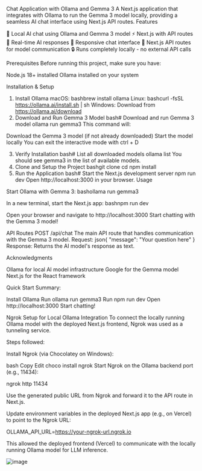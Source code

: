  Chat Application with Ollama and Gemma 3
A Next.js application that integrates with Ollama to run the Gemma 3 model locally, providing a seamless AI chat interface using Next.js API routes.
Features

🤖 Local AI chat using Ollama and Gemma 3 model
⚡ Next.js with API routes
🔄 Real-time AI responses
📱 Responsive chat interface
🚀 Next.js API routes for model communication
🔒 Runs completely locally - no external API calls

Prerequisites
Before running this project, make sure you have:

Node.js 18+ installed
Ollama installed on your system

Installation & Setup
1. Install Ollama
macOS:
bashbrew install ollama
Linux:
bashcurl -fsSL https://ollama.ai/install.sh | sh
Windows:
Download from https://ollama.ai/download
2. Download and Run Gemma 3 Model
bash# Download and run Gemma 3 model
ollama run gemma3
This command will:

Download the Gemma 3 model (if not already downloaded)
Start the model locally
You can exit the interactive mode with ctrl + D

3. Verify Installation
bash# List all downloaded models
ollama list
You should see gemma3 in the list of available models.
4. Clone and Setup the Project
bashgit clone <your-repo-url>
cd <your-project-name>
npm install
5. Run the Application
bash# Start the Next.js development server
npm run dev
Open http://localhost:3000 in your browser.
Usage

Start Ollama with Gemma 3:
bashollama run gemma3

In a new terminal, start the Next.js app:
bashnpm run dev

Open your browser and navigate to http://localhost:3000
Start chatting with the Gemma 3 model!

API Routes
POST /api/chat
The main API route that handles communication with the Gemma 3 model.
Request:
json{
  "message": "Your question here"
}
Response:
Returns the AI model's response as text.

Acknowledgments

Ollama for local AI model infrastructure
Google for the Gemma model
Next.js for the React framework

Quick Start Summary:

Install Ollama
Run ollama run gemma3
Run npm run dev
Open http://localhost:3000
Start chatting!

 Ngrok Setup for Local Ollama Integration
To connect the locally running Ollama model with the deployed Next.js frontend, Ngrok was used as a tunneling service.

Steps followed:

Install Ngrok (via Chocolatey on Windows):

bash
Copy
Edit
choco install ngrok
Start Ngrok on the Ollama backend port (e.g., 11434):

ngrok http 11434

Use the generated public URL from Ngrok and forward it to the API route in Next.js.

Update environment variables in the deployed Next.js app (e.g., on Vercel) to point to the Ngrok URL:


OLLAMA_API_URL=https://your-ngrok-url.ngrok.io

This allowed the deployed frontend (Vercel) to communicate with the locally running Ollama model for LLM inference.

![image](https://github.com/user-attachments/assets/9d6293f7-4d5a-4b0f-9377-eb06d3612852)

